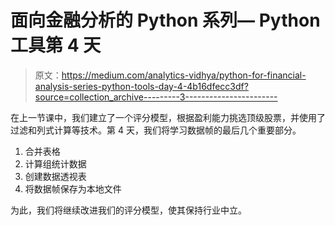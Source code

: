 # 面向金融分析的 Python 系列— Python 工具第 4 天

> 原文：<https://medium.com/analytics-vidhya/python-for-financial-analysis-series-python-tools-day-4-4b16dfecc3df?source=collection_archive---------3----------------------->

在上一节课中，我们建立了一个评分模型，根据盈利能力挑选顶级股票，并使用了过滤和列式计算等技术。第 4 天，我们将学习数据帧的最后几个重要部分。

1.  合并表格
2.  计算组统计数据
3.  创建数据透视表
4.  将数据帧保存为本地文件

为此，我们将继续改进我们的评分模型，使其保持行业中立。